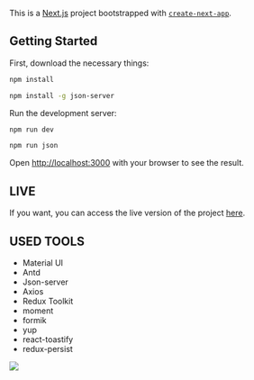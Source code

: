 This is a [Next.js](https://nextjs.org/) project bootstrapped with [`create-next-app`](https://github.com/vercel/next.js/tree/canary/packages/create-next-app).

## Getting Started

First, download the necessary things:
```bash
npm install
```
```bash
npm install -g json-server
```
Run the development server:
```bash
npm run dev
```
```bash
npm run json
```

Open [http://localhost:3000](http://localhost:3000) with your browser to see the result.

## LIVE
If you want, you can access the live version of the project [here](https://re-car-app.vercel.app/).

## USED TOOLS
- Material UI
- Antd
- Json-server
- Axios
- Redux Toolkit
- moment
- formik
- yup
- react-toastify
- redux-persist

![](https://github.com/murat7001/re-car-app/blob/master/public/images/rentACar-_online-video-cutter.com_.gif)

